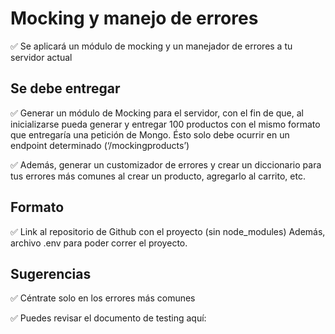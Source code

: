 # Mocking y manejo de errores

✅ Se aplicará un módulo de mocking y un manejador de errores a tu servidor actual


## Se debe entregar

✅ Generar un módulo de Mocking para el servidor, con el fin de que, al inicializarse pueda generar y entregar 100 productos con el mismo formato que entregaría una petición de Mongo. Ésto solo debe ocurrir en un endpoint determinado (‘/mockingproducts’)

✅ Además, generar un customizador de errores y crear un diccionario para tus errores más comunes al crear un producto, agregarlo al carrito, etc.

## Formato

✅ Link al repositorio de Github con el proyecto (sin node_modules)
Además, archivo .env para poder correr el proyecto.

## Sugerencias

✅ Céntrate solo en los errores más comunes 

✅ Puedes revisar el documento de testing aquí: 


